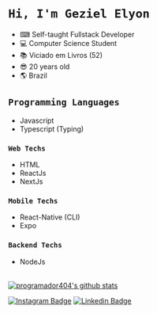 # `Hi, I'm Geziel Elyon`
  - ⌨ Self-taught Fullstack Developer
  - 💻 Computer Science Student
  - :books: Viciado em Livros (52)
  - :sunglasses: 20 years old
  - :earth_americas: Brazil

## `Programming Languages`
  - Javascript
  - Typescript (Typing)

### `Web Techs`
  - HTML
  - ReactJs
  - NextJs

### `Mobile Techs`
  - React-Native (CLI)
  - Expo

### `Backend Techs`
  - NodeJs

<br/>[![programador404's github stats](https://github-readme-stats.vercel.app/api?username=programador404&count_private=true&count_private=true&theme=dracula)](https://github.com/programador404/github-readme-stats)



[![Instagram Badge](https://img.shields.io/badge/-@programador404-black?style=flat-square&labelColor=black&logo=instagram&logoColor=white&link=https://instagram.com/_programador404)](https://instagram.com/_programador404) 
[![Linkedin Badge](https://img.shields.io/badge/-Geziel%20Elyon-black?style=flat-square&logo=Linkedin&logoColor=white&link=https://www.linkedin.com/in/geziel-elyon-a0a1381a5/)](https://www.linkedin.com/in/geziel-elyon-a0a1381a5/)
